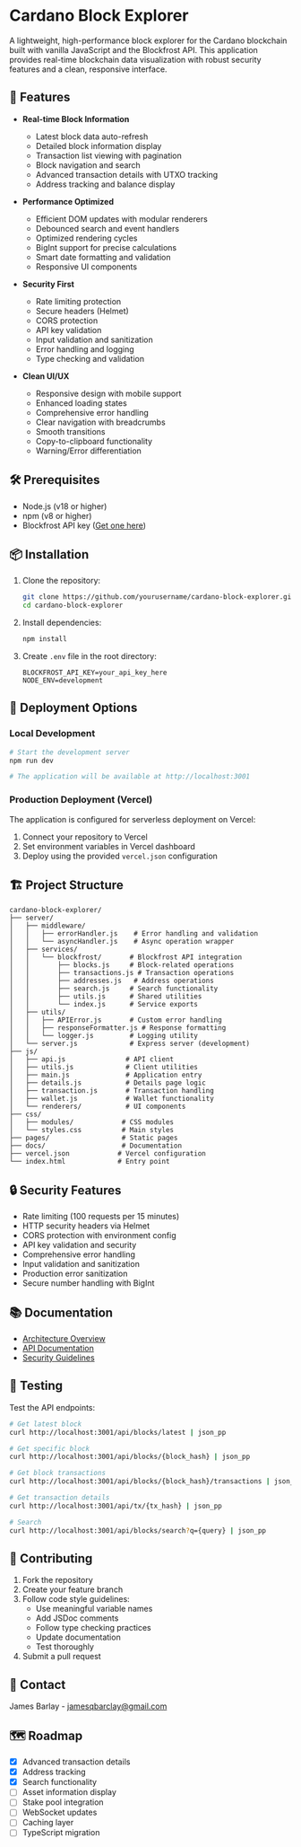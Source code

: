 # Cardano Block Explorer

A lightweight, high-performance block explorer for the Cardano blockchain built with vanilla JavaScript and the Blockfrost API. This application provides real-time blockchain data visualization with robust security features and a clean, responsive interface.

## 🚀 Features

- **Real-time Block Information**

  - Latest block data auto-refresh
  - Detailed block information display
  - Transaction list viewing with pagination
  - Block navigation and search
  - Advanced transaction details with UTXO tracking
  - Address tracking and balance display

- **Performance Optimized**

  - Efficient DOM updates with modular renderers
  - Debounced search and event handlers
  - Optimized rendering cycles
  - BigInt support for precise calculations
  - Smart date formatting and validation
  - Responsive UI components

- **Security First**

  - Rate limiting protection
  - Secure headers (Helmet)
  - CORS protection
  - API key validation
  - Input validation and sanitization
  - Error handling and logging
  - Type checking and validation

- **Clean UI/UX**
  - Responsive design with mobile support
  - Enhanced loading states
  - Comprehensive error handling
  - Clear navigation with breadcrumbs
  - Smooth transitions
  - Copy-to-clipboard functionality
  - Warning/Error differentiation

## 🛠️ Prerequisites

- Node.js (v18 or higher)
- npm (v8 or higher)
- Blockfrost API key ([Get one here](https://blockfrost.io))

## 📦 Installation

1. Clone the repository:

   ```bash
   git clone https://github.com/yourusername/cardano-block-explorer.git
   cd cardano-block-explorer
   ```

2. Install dependencies:

   ```bash
   npm install
   ```

3. Create `.env` file in the root directory:
   ```env
   BLOCKFROST_API_KEY=your_api_key_here
   NODE_ENV=development
   ```

## 🚀 Deployment Options

### Local Development

```bash
# Start the development server
npm run dev

# The application will be available at http://localhost:3001
```

### Production Deployment (Vercel)

The application is configured for serverless deployment on Vercel:

1. Connect your repository to Vercel
2. Set environment variables in Vercel dashboard
3. Deploy using the provided `vercel.json` configuration

## 🏗️ Project Structure

```
cardano-block-explorer/
├── server/
│   ├── middleware/
│   │   ├── errorHandler.js    # Error handling and validation
│   │   └── asyncHandler.js    # Async operation wrapper
│   ├── services/
│   │   └── blockfrost/       # Blockfrost API integration
│   │       ├── blocks.js     # Block-related operations
│   │       ├── transactions.js # Transaction operations
│   │       ├── addresses.js   # Address operations
│   │       ├── search.js     # Search functionality
│   │       ├── utils.js      # Shared utilities
│   │       └── index.js      # Service exports
│   ├── utils/
│   │   ├── APIError.js       # Custom error handling
│   │   ├── responseFormatter.js # Response formatting
│   │   └── logger.js         # Logging utility
│   └── server.js             # Express server (development)
├── js/
│   ├── api.js               # API client
│   ├── utils.js             # Client utilities
│   ├── main.js              # Application entry
│   ├── details.js           # Details page logic
│   ├── transaction.js       # Transaction handling
│   ├── wallet.js            # Wallet functionality
│   └── renderers/           # UI components
├── css/
│   ├── modules/            # CSS modules
│   └── styles.css          # Main styles
├── pages/                  # Static pages
├── docs/                   # Documentation
├── vercel.json            # Vercel configuration
└── index.html             # Entry point
```

## 🔒 Security Features

- Rate limiting (100 requests per 15 minutes)
- HTTP security headers via Helmet
- CORS protection with environment config
- API key validation and security
- Comprehensive error handling
- Input validation and sanitization
- Production error sanitization
- Secure number handling with BigInt

## 📚 Documentation

- [Architecture Overview](docs/ARCHITECTURE.md)
- [API Documentation](docs/API.md)
- [Security Guidelines](docs/SECURITY.md)

## 🧪 Testing

Test the API endpoints:

```bash
# Get latest block
curl http://localhost:3001/api/blocks/latest | json_pp

# Get specific block
curl http://localhost:3001/api/blocks/{block_hash} | json_pp

# Get block transactions
curl http://localhost:3001/api/blocks/{block_hash}/transactions | json_pp

# Get transaction details
curl http://localhost:3001/api/tx/{tx_hash} | json_pp

# Search
curl http://localhost:3001/api/blocks/search?q={query} | json_pp
```

## 🤝 Contributing

1. Fork the repository
2. Create your feature branch
3. Follow code style guidelines:
   - Use meaningful variable names
   - Add JSDoc comments
   - Follow type checking practices
   - Update documentation
   - Test thoroughly
4. Submit a pull request

## 📧 Contact

James Barlay - jamesqbarclay@gmail.com

## 🗺️ Roadmap

- [x] Advanced transaction details
- [x] Address tracking
- [x] Search functionality
- [ ] Asset information display
- [ ] Stake pool integration
- [ ] WebSocket updates
- [ ] Caching layer
- [ ] TypeScript migration
